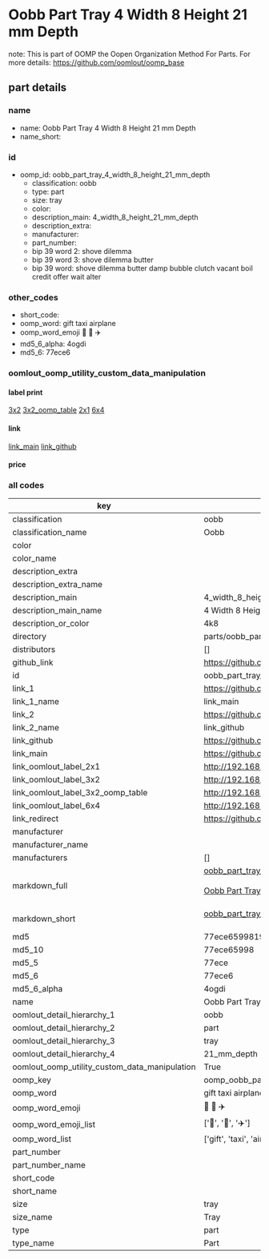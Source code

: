 # Oobb Part Tray 4 Width 8 Height 21 mm Depth  

note: This is part of OOMP the Oopen Organization Method For Parts. For more details: https://github.com/oomlout/oomp_base

##  part details
  







### name
* name: Oobb Part Tray 4 Width 8 Height 21 mm Depth
* name_short: 
### id
* oomp_id: oobb_part_tray_4_width_8_height_21_mm_depth
  * classification: oobb
  * type: part
  * size: tray
  * color: 
  * description_main: 4_width_8_height_21_mm_depth
  * description_extra: 
  * manufacturer: 
  * part_number: 
  * bip 39 word 2: shove dilemma
  * bip 39 word 3: shove dilemma butter
  * bip 39 word: shove dilemma butter damp bubble clutch vacant boil credit offer wait alter

### other_codes
* short_code: 
* oomp_word: gift taxi airplane
* oomp_word_emoji :gift: :taxi: :airplane:
* md5_6_alpha: 4ogdi
* md5_6: 77ece6






### oomlout_oomp_utility_custom_data_manipulation
#### label print
[3x2](http://192.168.1.245:1112/?label=oomp%204ogdi)
[3x2_oomp_table](http://192.168.1.108:1112/?label=oomp%204ogdi)
[2x1](http://192.168.1.242:1112/?label=oomp%204ogdi)
[6x4](http://192.168.1.55:1112/?label=oomp%204ogdi)    

#### link

[link_main](https://github.com/oomlout/oomlout_oomp_version_1_messy/tree/main/parts/oobb_part_tray_4_width_8_height_21_mm_depth) [link_github](https://github.com/oomlout/oomlout_oomp_version_1_messy/tree/main/parts/oobb_part_tray_4_width_8_height_21_mm_depth)                             

#### price







### all codes 
| key | value |  
| --- | --- |  
| classification | oobb |  
| classification_name | Oobb |  
| color |  |  
| color_name |  |  
| description_extra |  |  
| description_extra_name |  |  
| description_main | 4_width_8_height_21_mm_depth |  
| description_main_name | 4 Width 8 Height 21 mm Depth |  
| description_or_color | 4k8 |  
| directory | parts/oobb_part_tray_4_width_8_height_21_mm_depth |  
| distributors | [] |  
| github_link | https://github.com/oomlout/oomlout_oomp_part_src/tree/main/parts/oobb_part_tray_4_width_8_height_21_mm_depth |  
| id | oobb_part_tray_4_width_8_height_21_mm_depth |  
| link_1 | https://github.com/oomlout/oomlout_oomp_version_1_messy/tree/main/parts/oobb_part_tray_4_width_8_height_21_mm_depth |  
| link_1_name | link_main |  
| link_2 | https://github.com/oomlout/oomlout_oomp_version_1_messy/tree/main/parts/oobb_part_tray_4_width_8_height_21_mm_depth |  
| link_2_name | link_github |  
| link_github | https://github.com/oomlout/oomlout_oomp_version_1_messy/tree/main/parts/oobb_part_tray_4_width_8_height_21_mm_depth |  
| link_main | https://github.com/oomlout/oomlout_oomp_version_1_messy/tree/main/parts/oobb_part_tray_4_width_8_height_21_mm_depth |  
| link_oomlout_label_2x1 | http://192.168.1.242:1112/?label=oomp%204ogdi |  
| link_oomlout_label_3x2 | http://192.168.1.245:1112/?label=oomp%204ogdi |  
| link_oomlout_label_3x2_oomp_table | http://192.168.1.108:1112/?label=oomp%204ogdi |  
| link_oomlout_label_6x4 | http://192.168.1.55:1112/?label=oomp%204ogdi |  
| link_redirect | https://github.com/oomlout/oomlout_oomp_version_1_messy/tree/main/parts/oobb_part_tray_4_width_8_height_21_mm_depth |  
| manufacturer |  |  
| manufacturer_name |  |  
| manufacturers | [] |  
| markdown_full | [oobb_part_tray_4_width_8_height_21_mm_depth](none)<br>[](none)<br>[Oobb Part Tray 4 Width 8 Height 21 Mm Depth](none)<br><br> |  
| markdown_short | [oobb_part_tray_4_width_8_height_21_mm_depth](none)<br><br> |  
| md5 | 77ece65998191e0cb20ea3723e8f8e38 |  
| md5_10 | 77ece65998 |  
| md5_5 | 77ece |  
| md5_6 | 77ece6 |  
| md5_6_alpha | 4ogdi |  
| name | Oobb Part Tray 4 Width 8 Height 21 mm Depth |  
| oomlout_detail_hierarchy_1 | oobb |  
| oomlout_detail_hierarchy_2 | part |  
| oomlout_detail_hierarchy_3 | tray |  
| oomlout_detail_hierarchy_4 | 21_mm_depth |  
| oomlout_oomp_utility_custom_data_manipulation | True |  
| oomp_key | oomp_oobb_part_tray_4_width_8_height_21_mm_depth |  
| oomp_word | gift taxi airplane |  
| oomp_word_emoji | :gift: :taxi: :airplane: |  
| oomp_word_emoji_list | [':gift:', ':taxi:', ':airplane:'] |  
| oomp_word_list | ['gift', 'taxi', 'airplane'] |  
| part_number |  |  
| part_number_name |  |  
| short_code |  |  
| short_name |  |  
| size | tray |  
| size_name | Tray |  
| type | part |  
| type_name | Part |  
